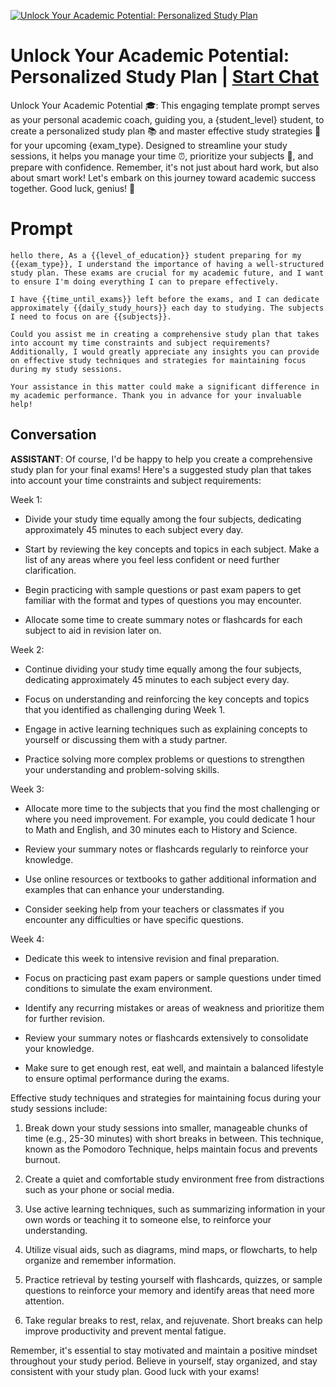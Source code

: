 
[![Unlock Your Academic Potential: Personalized Study Plan ](https://flow-prompt-covers.s3.us-west-1.amazonaws.com/icon/illustrative/illus_3.png)](https://gptcall.net/chat.html?data=%7B%22contact%22%3A%7B%22id%22%3A%22FMfEzt7A3rplFscb7o9MA%22%2C%22flow%22%3Atrue%7D%7D)
# Unlock Your Academic Potential: Personalized Study Plan  | [Start Chat](https://gptcall.net/chat.html?data=%7B%22contact%22%3A%7B%22id%22%3A%22FMfEzt7A3rplFscb7o9MA%22%2C%22flow%22%3Atrue%7D%7D)
Unlock Your Academic Potential 🎓: This engaging template prompt serves as your personal academic coach, guiding you, a {student_level} student, to create a personalized study plan 📚 and master effective study strategies 🎯 for your upcoming {exam_type}. Designed to streamline your study sessions, it helps you manage your time ⏰, prioritize your subjects 📖, and prepare with confidence. Remember, it's not just about hard work, but also about smart work! Let's embark on this journey toward academic success together. Good luck, genius! 🌟

# Prompt

```
hello there, As a {{level_of_education}} student preparing for my {{exam_type}}, I understand the importance of having a well-structured study plan. These exams are crucial for my academic future, and I want to ensure I'm doing everything I can to prepare effectively.

I have {{time_until_exams}} left before the exams, and I can dedicate approximately {{daily_study_hours}} each day to studying. The subjects I need to focus on are {{subjects}}.

Could you assist me in creating a comprehensive study plan that takes into account my time constraints and subject requirements? Additionally, I would greatly appreciate any insights you can provide on effective study techniques and strategies for maintaining focus during my study sessions.

Your assistance in this matter could make a significant difference in my academic performance. Thank you in advance for your invaluable help!  
```

## Conversation

**ASSISTANT**: Of course, I'd be happy to help you create a comprehensive study plan for your final exams! Here's a suggested study plan that takes into account your time constraints and subject requirements:



Week 1:

- Divide your study time equally among the four subjects, dedicating approximately 45 minutes to each subject every day.

- Start by reviewing the key concepts and topics in each subject. Make a list of any areas where you feel less confident or need further clarification.

- Begin practicing with sample questions or past exam papers to get familiar with the format and types of questions you may encounter.

- Allocate some time to create summary notes or flashcards for each subject to aid in revision later on.



Week 2:

- Continue dividing your study time equally among the four subjects, dedicating approximately 45 minutes to each subject every day.

- Focus on understanding and reinforcing the key concepts and topics that you identified as challenging during Week 1.

- Engage in active learning techniques such as explaining concepts to yourself or discussing them with a study partner.

- Practice solving more complex problems or questions to strengthen your understanding and problem-solving skills.



Week 3:

- Allocate more time to the subjects that you find the most challenging or where you need improvement. For example, you could dedicate 1 hour to Math and English, and 30 minutes each to History and Science.

- Review your summary notes or flashcards regularly to reinforce your knowledge.

- Use online resources or textbooks to gather additional information and examples that can enhance your understanding.

- Consider seeking help from your teachers or classmates if you encounter any difficulties or have specific questions.



Week 4:

- Dedicate this week to intensive revision and final preparation.

- Focus on practicing past exam papers or sample questions under timed conditions to simulate the exam environment.

- Identify any recurring mistakes or areas of weakness and prioritize them for further revision.

- Review your summary notes or flashcards extensively to consolidate your knowledge.

- Make sure to get enough rest, eat well, and maintain a balanced lifestyle to ensure optimal performance during the exams.



Effective study techniques and strategies for maintaining focus during your study sessions include:



1. Break down your study sessions into smaller, manageable chunks of time (e.g., 25-30 minutes) with short breaks in between. This technique, known as the Pomodoro Technique, helps maintain focus and prevents burnout.

2. Create a quiet and comfortable study environment free from distractions such as your phone or social media.

3. Use active learning techniques, such as summarizing information in your own words or teaching it to someone else, to reinforce your understanding.

4. Utilize visual aids, such as diagrams, mind maps, or flowcharts, to help organize and remember information.

5. Practice retrieval by testing yourself with flashcards, quizzes, or sample questions to reinforce your memory and identify areas that need more attention.

6. Take regular breaks to rest, relax, and rejuvenate. Short breaks can help improve productivity and prevent mental fatigue.



Remember, it's essential to stay motivated and maintain a positive mindset throughout your study period. Believe in yourself, stay organized, and stay consistent with your study plan. Good luck with your exams!


